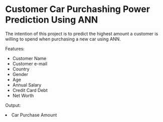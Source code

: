# Customer Car Purchashing Power Prediction Using ANN
The intention of this project is to predict the highest amount a customer is willing to spend when purchasing a new car using ANN. 

Features:
<ul>
  <li>Customer Name</li>
  <li>Customer e-mail</li>
  <li>Country</li>
  <li>Gender</li>
  <li>Age</li>
  <li>Annual Salary</li>
  <li>Credit Card Debt</li>	
  <li>Net Worth</li>
</ul>

Output:
  <li>Car Purchase Amount</li>
